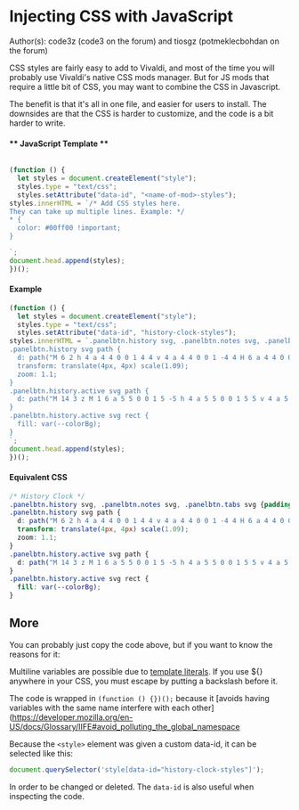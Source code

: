 # Injecting CSS with JavaScript

Author(s): code3z (code3 on the forum) and tiosgz (potmeklecbohdan on the forum)

CSS styles are fairly easy to add to Vivaldi, and most of the time you will probably use Vivaldi's native CSS mods manager. But for JS mods that require a little bit of CSS, you may want to combine the CSS in Javascript.

The benefit is that it's all in one file, and easier for users to install. The downsides are that the CSS is harder to customize, and the code is a bit harder to write.

<!-- tabs:start -->

#### ** **JavaScript Template** **

```JavaScript

(function () {
  let styles = document.createElement("style");
  styles.type = "text/css";
  styles.setAttribute("data-id", "<name-of-mod>-styles");
styles.innerHTML = `/* Add CSS styles here.
They can take up multiple lines. Example: */
* {
  color: #00ff00 !important;
}

`;
document.head.append(styles);
})();
```
#### **Example**

```JavaScript
(function () {
  let styles = document.createElement("style");
  styles.type = "text/css";
  styles.setAttribute("data-id", "history-clock-styles");
styles.innerHTML = `.panelbtn.history svg, .panelbtn.notes svg, .panelbtn.tabs svg {padding-top: 2px !important; width: 26px !important; height: auto !important;}
.panelbtn.history svg path {
  d: path("M 6 2 h 4 a 4 4 0 0 1 4 4 v 4 a 4 4 0 0 1 -4 4 H 6 a 4 4 0 0 1 -4 -4 V 6 a 4 4 0 0 1 4 -4 z M 1 6 a 5 5 0 0 1 5 -5 h 4 a 5 5 0 0 1 5 5 v 4 a 5 5 0 0 1 -5 5 H 6 a 5 5 0 0 1 -5 -5 V 6 z v 4 z");
  transform: translate(4px, 4px) scale(1.09);
  zoom: 1.1;
}
.panelbtn.history.active svg path {
  d: path("M 14 3 z M 1 6 a 5 5 0 0 1 5 -5 h 4 a 5 5 0 0 1 5 5 v 4 a 5 5 0 0 1 -5 5 H 6 a 5 5 0 0 1 -5 -5 V 6 z v 4 z")
}
.panelbtn.history.active svg rect {
  fill: var(--colorBg);
}
`;
document.head.append(styles);
})();
```
#### **Equivalent CSS**

```CSS
/* History Clock */
.panelbtn.history svg, .panelbtn.notes svg, .panelbtn.tabs svg {padding-top: 2px !important; width: 26px !important; height: auto !important;}
.panelbtn.history svg path {
  d: path("M 6 2 h 4 a 4 4 0 0 1 4 4 v 4 a 4 4 0 0 1 -4 4 H 6 a 4 4 0 0 1 -4 -4 V 6 a 4 4 0 0 1 4 -4 z M 1 6 a 5 5 0 0 1 5 -5 h 4 a 5 5 0 0 1 5 5 v 4 a 5 5 0 0 1 -5 5 H 6 a 5 5 0 0 1 -5 -5 V 6 z v 4 z");
  transform: translate(4px, 4px) scale(1.09);
  zoom: 1.1;
}
.panelbtn.history.active svg path {
  d: path("M 14 3 z M 1 6 a 5 5 0 0 1 5 -5 h 4 a 5 5 0 0 1 5 5 v 4 a 5 5 0 0 1 -5 5 H 6 a 5 5 0 0 1 -5 -5 V 6 z v 4 z")
}
.panelbtn.history.active svg rect {
  fill: var(--colorBg);
}
```
<!-- tabs:end -->

## More

You can probably just copy the code above, but if you want to know the reasons for it:

Multiline variables are possible due to [template literals](https://developer.mozilla.org/en-US/docs/Web/JavaScript/Reference/Template_literals). If you use ${} anywhere in your CSS, you must escape by putting a backslash before it.

The code is wrapped in
`(function () {})();` because it [avoids having variables with the same name interfere with each other](https://developer.mozilla.org/en-US/docs/Glossary/IIFE#avoid_polluting_the_global_namespace

Because the ``<style>`` element was given a custom data-id, it can be selected like this:
```JavaScript
document.querySelector('style[data-id="history-clock-styles"]');
```

In order to be changed or deleted. The `data-id` is also useful when inspecting the code.

